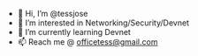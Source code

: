 - 👋 Hi, I’m @tessjose
- 👀 I’m interested in Networking/Security/Devnet
- 🌱 I’m currently learning Devnet
- 📫 Reach me @ officetess@gmail.com

<!---
tessjose/tessjose is a ✨ special ✨ repository because its `README.md` (this file) appears on your GitHub profile.
You can click the Preview link to take a look at your changes.
--->
